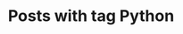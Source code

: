 ---
layout: tag
title: Posts with tag Python
summary: posts with tag Python
tag: python
permalink: /tags/python/
sitemap: false
---